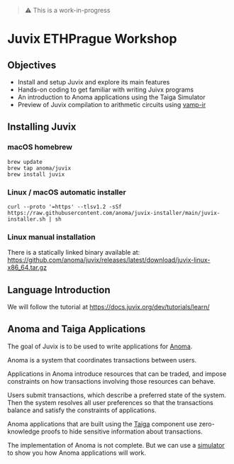 > ⚠️  This is a work-in-progress

# Juvix ETHPrague Workshop

## Objectives
- Install and setup Juvix and explore its main features
- Hands-on coding to get familiar with writing Juivx programs
- An introduction to Anoma applications using the Taiga Simulator
- Preview of Juvix compilation to arithmetic circuits using [vamp-ir](https://github.com/anoma/vamp-ir)

## Installing Juvix

### macOS homebrew

``` shell
brew update
brew tap anoma/juvix
brew install juvix
```

### Linux / macOS automatic installer

``` shell
curl --proto '=https' --tlsv1.2 -sSf https://raw.githubusercontent.com/anoma/juvix-installer/main/juvix-installer.sh | sh
```

### Linux manual installation

There is a statically linked binary available at: https://github.com/anoma/juvix/releases/latest/download/juvix-linux-x86_64.tar.gz

## Language Introduction

We will follow the tutorial at https://docs.juvix.org/dev/tutorials/learn/

## Anoma and Taiga Applications

The goal of Juvix is to be used to write applications for [Anoma](https://anoma.net).

Anoma is a system that coordinates transactions between users. 

Applications in Anoma introduce resources that can be traded, and impose
constraints on how transactions involving those resources can behave.

Users submit transactions, which describe a preferred state of the system. Then
the system resolves all user preferences so that the transactions balance
and satisfy the constraints of applications.

Anoma applications that are built using the
[Taiga](https://github.com/anoma/taiga) component use zero-knowledge proofs to
hide sensitive information about transactions.

The implementation of Anoma is not complete. But we can use a
[simulator](https://github.com/anoma/taiga-simulator) to show you how Anoma
applications will work.
